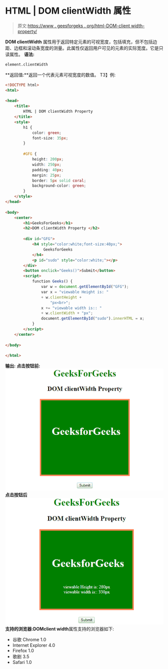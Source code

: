 # HTML | DOM clientWidth 属性

> 原文:[https://www . geesforgeks . org/html-DOM-client width-property/](https://www.geeksforgeeks.org/html-dom-clientwidth-property/)

**DOM clientWidth** 属性用于返回特定元素的可视宽度，包括填充，但不包括边距、边框和滚动条宽度的测量。此属性仅返回用户可见的元素的实际宽度。它是只读属性。
**语法:**

```html
element.clientWidth 
```

**返回值:**返回一个代表元素可视宽度的数值。
T3】例:

```html
<!DOCTYPE html>
<html>

<head>
    <title>
        HTML | DOM clientWidth Property
    </title>
    <style>
        h1 {
            color: green;
            font-size: 35px;
        }

        #GFG {
            height: 200px;
            width: 250px;
            padding: 40px;
            margin: 25px;
            border: 5px solid coral;
            background-color: green;
        }
    </style>
</head>

<body>
    <center>
        <h1>GeeksForGeeks</h1>
        <h2>DOM clientWidth Property </h2>

        <div id="GFG">
            <h4 style="color:white;font-size:40px;">
                 GeeksforGeeks
            </h4>
            <p id="sudo" style="color:white;"></p>
        </div>
        <button onclick="Geeks()">Submit</button>
        <script>
            function Geeks() {
                var w = document.getElementById("GFG");
                var x = "viewable Height is: " 
                + w.clientHeight +
                    "px<br>";
                x += "viewable width is:: "
                + w.clientWidth + "px";
                document.getElementById("sudo").innerHTML = x;
            }
        </script>
    </center>

</body>

</html>
```

**输出:**
**点击按钮前:**
![](img/576759ae9e5573c076294c37e09ab6ec.png)
**点击按钮后**
![](img/377583e8865518b90d90eb550954d3aa.png)
**支持的浏览器:**DOM**client width**属性支持的浏览器如下:

*   谷歌 Chrome 1.0
*   Internet Explorer 4.0
*   Firefox 1.0
*   歌剧 3.5
*   Safari 1.0